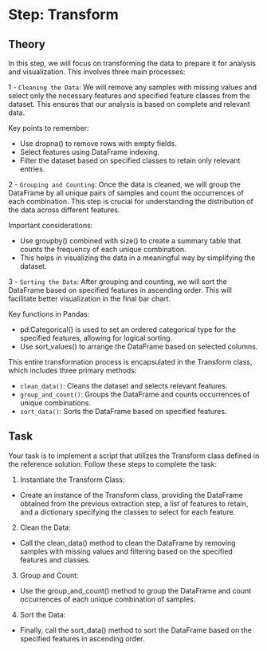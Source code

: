 # Step: Transform

## Theory
In this step, we will focus on transforming the data to prepare it for analysis and visualization. This involves three main processes:

1 - `Cleaning the Data`: We will remove any samples with missing values and select only the necessary features and specified feature classes from the dataset. This ensures that our analysis is based on complete and relevant data.

Key points to remember:

* Use dropna() to remove rows with empty fields.
* Select features using DataFrame indexing.
* Filter the dataset based on specified classes to retain only relevant entries.

2 - `Grouping and Counting`: Once the data is cleaned, we will group the DataFrame by all unique pairs of samples and count the occurrences of each combination. This step is crucial for understanding the distribution of the data across different features.

Important considerations:

* Use groupby() combined with size() to create a summary table that counts the frequency of each unique combination.
* This helps in visualizing the data in a meaningful way by simplifying the dataset.

3 - `Sorting the Data`: After grouping and counting, we will sort the DataFrame based on specified features in ascending order. This will facilitate better visualization in the final bar chart.

Key functions in Pandas:
* pd.Categorical() is used to set an ordered categorical type for the specified features, allowing for logical sorting.
* Use sort_values() to arrange the DataFrame based on selected columns.

This entire transformation process is encapsulated in the Transform class, which includes three primary methods:

* `clean_data()`: Cleans the dataset and selects relevant features.
* `group_and_count()`: Groups the DataFrame and counts occurrences of unique combinations.
* `sort_data()`: Sorts the DataFrame based on specified features.

## Task
Your task is to implement a script that utilizes the Transform class defined in the reference solution. Follow these steps to complete the task:

1. Instantiate the Transform Class:
* Create an instance of the Transform class, providing the DataFrame obtained from the previous extraction step, a list of features to retain, and a dictionary specifying the classes to select for each feature.

2. Clean the Data:
* Call the clean_data() method to clean the DataFrame by removing samples with missing values and filtering based on the specified features and classes.

3. Group and Count:
* Use the group_and_count() method to group the DataFrame and count occurrences of each unique combination of samples.

4. Sort the Data:
* Finally, call the sort_data() method to sort the DataFrame based on the specified features in ascending order.